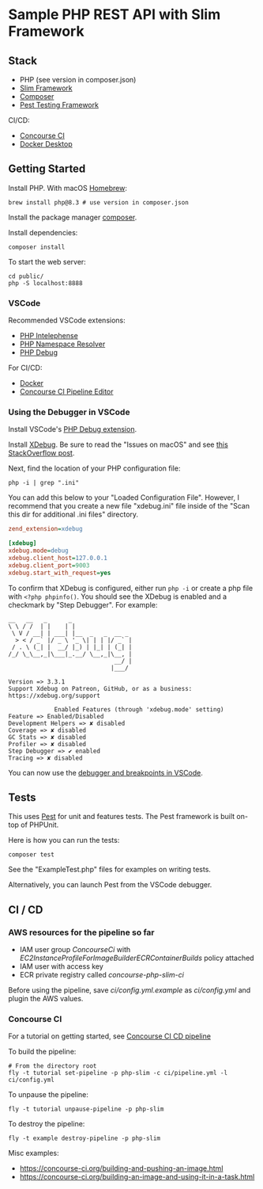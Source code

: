 # Sample PHP REST API with Slim Framework

## Stack

-   PHP (see version in composer.json)
-   [Slim Framework](https://www.slimframework.com/)
-   [Composer](https://getcomposer.org/)
-   [Pest Testing Framework](https://pestphp.com/)

CI/CD:

-   [Concourse CI](https://concourse-ci.org/)
-   [Docker Desktop](https://www.docker.com/products/docker-desktop/)

## Getting Started

Install PHP. With macOS [Homebrew](https://brew.sh/):

```shell
brew install php@8.3 # use version in composer.json
```

Install the package manager [composer](https://getcomposer.org/doc/00-intro.md).

Install dependencies:

```shell
composer install
```

To start the web server:

```shell
cd public/
php -S localhost:8888
```

### VSCode

Recommended VSCode extensions:

-   [PHP Intelephense](https://marketplace.visualstudio.com/items?itemName=bmewburn.vscode-intelephense-client)
-   [PHP Namespace Resolver](https://marketplace.visualstudio.com/items?itemName=MehediDracula.php-namespace-resolver)
-   [PHP Debug](https://marketplace.visualstudio.com/items?itemName=xdebug.php-debug)

For CI/CD:

-   [Docker](https://code.visualstudio.com/docs/containers/overview)
-   [Concourse CI Pipeline Editor](https://marketplace.visualstudio.com/items?itemName=vmware.vscode-concourse)

### Using the Debugger in VSCode

Install VSCode's [PHP Debug extension](https://marketplace.visualstudio.com/items?itemName=xdebug.php-debug).

Install [XDebug](https://xdebug.org/docs/install). Be sure to read the "Issues on macOS" and see [this StackOverflow post](https://stackoverflow.com/questions/68944020/why-does-the-installation-of-xdebug-on-my-mac-not-work/73818341#73818341).

Next, find the location of your PHP configuration file:

```shell
php -i | grep ".ini"
```

You can add this below to your "Loaded Configuration File". However, I recommend that you create a new file "xdebug.ini" file inside of the "Scan this dir for additional .ini files" directory.

```ini
zend_extension=xdebug

[xdebug]
xdebug.mode=debug
xdebug.client_host=127.0.0.1
xdebug.client_port=9003
xdebug.start_with_request=yes
```

To confirm that XDebug is configured, either run `php -i` or create a php file with `<?php phpinfo()`. You should see the XDebug is enabled and a checkmark by "Step Debugger". For example:

```
__   __   _      _
\ \ / /  | |    | |
 \ V / __| | ___| |__  _   _  __ _
  > < / _` |/ _ \ '_ \| | | |/ _` |
 / . \ (_| |  __/ |_) | |_| | (_| |
/_/ \_\__,_|\___|_.__/ \__,_|\__, |
                              __/ |
                             |___/

Version => 3.3.1
Support Xdebug on Patreon, GitHub, or as a business: https://xdebug.org/support

             Enabled Features (through 'xdebug.mode' setting)
Feature => Enabled/Disabled
Development Helpers => ✘ disabled
Coverage => ✘ disabled
GC Stats => ✘ disabled
Profiler => ✘ disabled
Step Debugger => ✔ enabled
Tracing => ✘ disabled
```

You can now use the [debugger and breakpoints in VSCode](https://code.visualstudio.com/docs/editor/debugging).

## Tests

This uses [Pest](https://pestphp.com/) for unit and features tests. The Pest framework is built on-top of PHPUnit.

Here is how you can run the tests:

```shell
composer test
```

See the "ExampleTest.php" files for examples on writing tests.

Alternatively, you can launch Pest from the VSCode debugger.

## CI / CD

### AWS resources for the pipeline so far

-   IAM user group _ConcourseCi_ with _EC2InstanceProfileForImageBuilderECRContainerBuilds_ policy attached
-   IAM user with access key
-   ECR private registry called _concourse-php-slim-ci_

Before using the pipeline, save _ci/config.yml.example_ as _ci/config.yml_ and plugin the AWS values.

### Concourse CI

For a tutorial on getting started, see [Concourse CI CD pipeline](https://medium.com/@knoldus/concourse-ci-cd-pipeline-702f46fd7b2a)

To build the pipeline:

```shell
# From the directory root
fly -t tutorial set-pipeline -p php-slim -c ci/pipeline.yml -l ci/config.yml
```

To unpause the pipeline:

```shell
fly -t tutorial unpause-pipeline -p php-slim
```

To destroy the pipeline:

```shell
fly -t example destroy-pipeline -p php-slim
```

Misc examples:

-   https://concourse-ci.org/building-and-pushing-an-image.html
-   https://concourse-ci.org/building-an-image-and-using-it-in-a-task.html
